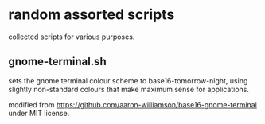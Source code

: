 #   random assorted scripts

collected scripts for various purposes.

##  gnome-terminal.sh

sets the gnome terminal colour scheme to base16-tomorrow-night, using slightly non-standard colours that make maximum sense for applications.

modified from https://github.com/aaron-williamson/base16-gnome-terminal under MIT license.
